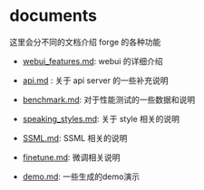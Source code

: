 # documents

这里会分不同的文档介绍 forge 的各种功能

- [webui_features.md](./webui_features.md): webui 的详细介绍

- [api.md](./api.md) : 关于 api server 的一些补充说明
- [benchmark.md](./benchmark.md): 对于性能测试的一些数据和说明
- [speaking_styles.md](./speaking_styles.md): 关于 style 相关的说明
- [SSML.md](./SSML.md): SSML 相关的说明
- [finetune.md](./finetune.md): 微调相关说明
- [demo.md](./demo.md): 一些生成的demo演示
